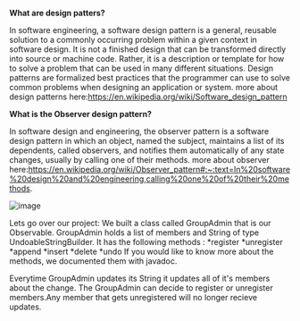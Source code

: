 **What are design patters?**
 
In software engineering, a software design pattern is a general, reusable solution to a commonly occurring problem within a given context in software design.
It is not a finished design that can be transformed directly into source or machine code. Rather, it is a description or template for how to solve a problem that can be used in many different situations.
Design patterns are formalized best practices that the programmer can use to solve common problems when designing an application or system.
more about design patterns here:https://en.wikipedia.org/wiki/Software_design_pattern

**What is the Observer design pattern?**
 
In software design and engineering, the observer pattern is a software design pattern in which an object, named the subject,
maintains a list of its dependents, called observers, and notifies them automatically of any state changes, usually by calling one of their methods.
more about observer here:https://en.wikipedia.org/wiki/Observer_pattern#:~:text=In%20software%20design%20and%20engineering,calling%20one%20of%20their%20methods.

![image](https://user-images.githubusercontent.com/28539893/209655455-32e20343-f897-4590-9876-d66202e41ba9.png)

Lets go over our project:
We built a class called GroupAdmin that is our Observable. GroupAdmin holds a list of members and String of type UndoableStringBuilder.
It has the following methods :
  *register
  *unregister
  *append
  *insert
  *delete
  *undo
If you would like to know more about the methods, we documented them with javadoc.

Everytime GroupAdmin updates its String it updates all of it's members about the change.
The GroupAdmin can decide to register or unregister members.Any member that gets unregistered will no longer recieve updates.



